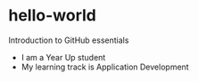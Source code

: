 # hello-world
Introduction to GitHub essentials

- I am a Year Up student 
- My learning track is Application Development 

